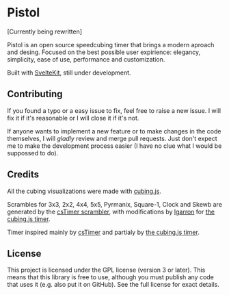 # Pistol

[Currently being rewritten]

Pistol is an open source speedcubing timer that brings a modern aproach and desing. Focused on the best possible user expirience: elegancy, simplicity, ease of use, performance and customization. 

Built with [SvelteKit](https://kit.svelte.dev/), still under development. 

## Contributing

If you found a typo or a easy issue to fix, feel free to raise a new issue. I will fix it if it's reasonable or I will close it if it's not. 

If anyone wants to implement a new feature or to make changes in the code themselves, I will *gladly* review and merge pull requests. Just don't expect me to make the development process easier (I have no clue what I would be suppossed to do). 

## Credits

All the cubing visualizations were made with [cubing.js](https://github.com/cubing/cubing.js).

Scrambles for 3x3, 2x2, 4x4, 5x5, Pyrmanix, Square-1, Clock and Skewb are generated by the [csTimer scrambler](https://github.com/cs0x7f/cstimer/tree/master/src/js/scramble), with modifications by [lgarron](https://github.com/lgarron) for [the cubing.js timer](https://timer.cubing.net/). 

Timer inspired mainly by [csTimer](https://csTimer.net) and partialy by [the cubing.js timer](https://timer.cubing.net/).


## License

This project is licensed under the GPL license (version 3 or later). This means that this library is free to use, although you must publish any code that uses it (e.g. also put it on GitHub). See the full license for exact details. 
